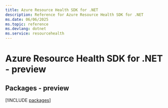 ```yaml
---
title: Azure Resource Health SDK for .NET
description: Reference for Azure Resource Health SDK for .NET
ms.date: 06/06/2025
ms.topic: reference
ms.devlang: dotnet
ms.service: resourcehealth
---
```

# Azure Resource Health SDK for .NET - preview
## Packages - preview
[!INCLUDE [packages](resource-health-index.md)]